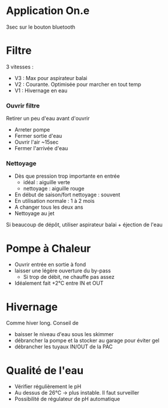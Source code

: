 # Application On.e
3sec sur le bouton bluetooth

# Filtre
3 vitesses : 
- V3 : Max pour aspirateur balai
- V2 : Courante. Optimisée pour marcher en tout temp
- V1 : Hivernage en eau

### Ouvrir filtre
Retirer un peu d'eau avant d'ouvrir
- Arreter pompe
- Fermer sortie d'eau
- Ouvrir l'air ~15sec
- Fermer l'arrivée d'eau

### Nettoyage
- Dès que pression trop importante en entrée 
	- idéal : aiguille verte
	- nettoyage : aiguille rouge
- En début de saison/fort nettoyage : souvent
- En utilisation normale : 1 à 2 mois
- A changer tous les deux ans
- Nettoyage au jet

Si beaucoup de dépôt, utiliser aspirateur balai + éjection de l'eau
# Pompe à Chaleur
- Ouvrir entrée en sortie à fond
- laisser une légère ouverture du by-pass 
	- Si trop de débit, ne chauffe pas assez
- Idéalement fait +2°C entre IN et OUT
# Hivernage
Comme hiver long. Conseil de 
- baisser le niveau d'eau sous les skimmer
- débrancher la pompe et la stocker au garage pour éviter gel
- débrancher les tuyaux IN/OUT de la PAC

# Qualité de l'eau
- Vérifier régulièrement le pH
- Au dessus de 26°C -> plus instable. Il faut surveiller
- Possibilité de régulateur de pH automatique